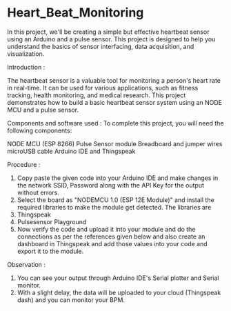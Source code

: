 # Heart_Beat_Monitoring
In this project, we'll be creating a simple but effective heartbeat sensor using an Arduino and a pulse sensor. This project is designed to help you understand the basics of sensor interfacing, data acquisition, and visualization.

Introduction : 

The heartbeat sensor is a valuable tool for monitoring a person's heart rate in real-time. It can be used for various applications, such as fitness tracking, health monitoring, and medical research. This project demonstrates how to build a basic heartbeat sensor system using an NODE MCU and a pulse sensor.

Components and software used :
To complete this project, you will need the following components:

NODE MCU (ESP 8266)
Pulse Sensor module
Breadboard and jumper wires
microUSB cable
Arduino IDE and Thingspeak

Procedure : 
1. Copy paste the given code into your Arduino IDE and make changes in the network SSID, Password along with the API Key for the output without errors.
2. Select the board as "NODEMCU 1.0 (ESP 12E Module)" and install the required libraries to make the module get detected. The libraries are
  1. Thingspeak
  2. Pulsesensor Playground
3. Now verify the code and upload it into your module and do the connections as per the references given below and also create an dashboard in Thingspeak and add those values into your code and export it to the module.


Observation : 
1. You can see your output through Arduino IDE's Serial plotter and Serial monitor.
2. With a slight delay, the data will be uploaded to your cloud (Thingspeak dash) and you can monitor your BPM.
